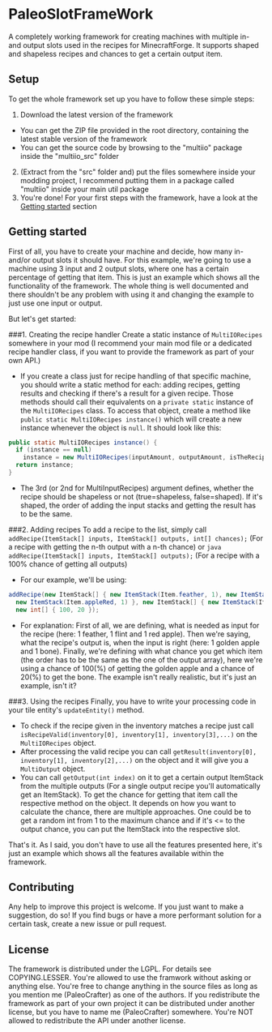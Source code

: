 PaleoSlotFrameWork
==================

A completely working framework for creating machines with multiple in- and output slots used in the recipes for MinecraftForge. It supports shaped and shapeless recipes and chances to get a certain output item.

Setup
-----

To get the whole framework set up you have to follow these simple steps:

1. Download the latest version of the framework
  - You can get the ZIP file provided in the root directory, containing the latest stable version of the framework
  - You can get the source code by browsing to the "multiio" package inside the "multiio_src" folder
2. (Extract from the "src" folder and) put the files somewhere inside your modding project, I recommend putting them in a package called "multiio" inside your main util package
3. You're done! For your first steps with the framework, have a look at the [Getting started](#getting-started) section

Getting started
---------------

First of all, you have to create your machine and decide, how many in- and/or output slots it should have. For this example, we're going to use a machine using 3 input and 2 output slots, where one has a certain percentage of getting that item.
This is just an example which shows all the functionality of the framework. The whole thing is well documented and there shouldn't be any problem with using it and changing the example to just use one input or output.

But let's get started:

###1. Creating the recipe handler
Create a static instance of ```MultiIORecipes``` somewhere in your mod (I recommend your main mod file or a dedicated recipe handler class, if you want to provide the framework as part of your own API.)
  - If you create a class just for recipe handling of that specific machine, you should write a static method for each: adding recipes, getting results and checking if there's a result for a given recipe.
    Those methods should call their equivalents on a ```private static``` instance of the ```MultiIORecipes``` class. To access that object, create a method like ```public static MultiIORecipes instance()``` which will create a new instance whenever the object is ```null```.
    It should look like this:

```java
public static MultiIORecipes instance() {
  if (instance == null)
    instance = new MultiIORecipes(inputAmount, outputAmount, isTheRecipeShapeless?);
  return instance;
}
```
  - The 3rd (or 2nd for MultiInputRecipes) argument defines, whether the recipe should be shapeless or not (true=shapeless, false=shaped). If it's shaped, the order of adding the input stacks and getting the result has to be the same.

###2. Adding recipes
To add a recipe to the list, simply call ```addRecipe(ItemStack[] inputs, ItemStack[] outputs, int[] chances);``` (For a recipe with getting the n-th output with a n-th chance) or ```java addRecipe(ItemStack[] inputs, ItemStack[] outputs);``` (For a recipe with a 100% chance of getting all outputs)
  - For our example, we'll be using:

```java
addRecipe(new ItemStack[] { new ItemStack(Item.feather, 1), new ItemStack(Item.flint, 1),
  new ItemStack(Item.appleRed, 1) }, new ItemStack[] { new ItemStack(Item.appleGold, 1), new ItemStack(Item.bone, 1) },
  new int[] { 100, 20 });
```
  - For explanation: First of all, we are defining, what is needed as input for the recipe (here: 1 feather, 1 flint and 1 red apple). Then we're saying, what the recipe's output is, when the input is right (here: 1 golden apple and 1 bone). Finally, we're defining with what chance you get which item (the order has to be the same as the one of the output array), here we're using a chance of 100(%) of getting the golden apple and a chance of 20(%) to get the bone. The example isn't really realistic, but it's just an example, isn't it?

###3. Using the recipes
Finally, you have to write your processing code in your tile entity's ```updateEntity()``` method.
  - To check if the recipe given in the inventory matches a recipe just call ```isRecipeValid(inventory[0], inventory[1], inventory[3],...)``` on the ```MultiIORecipes``` object.
  - After processing the valid recipe you can call ```getResult(inventory[0], inventory[1], inventory[2],...)``` on the object and it will give you a ```MultiOutput``` object.
  - You can call ```getOutput(int index)``` on it to get a certain output ItemStack from the multiple outputs (For a single output recipe you'll automatically get an ItemStack). To get the chance for getting that item call the respective method on the object. It depends on how you want to calculate the chance, there are multiple approaches. One could be to get a random int from 1 to the maximum chance and if it's <= to the output chance, you can put the ItemStack into the respective slot.

That's it. As I said, you don't have to use all the features presented here, it's just an example which shows all the features available within the framework.

Contributing
------------
Any help to improve this project is welcome. If you just want to make a suggestion, do so! If you find bugs or have a more performant solution for a certain task, create a new issue or pull request.

License
-------
The framework is distributed under the LGPL. For details see COPYING.LESSER. You're allowed to use the framwork without asking or anything else. You're free to change anything in the source files as long as you mention me (PaleoCrafter) as one of the authors. If you redistribute the framework as part of your own project it can be distributed under another license, but you have to name me (PaleoCrafter) somewhere. You're NOT allowed to redistribute the API under another license.